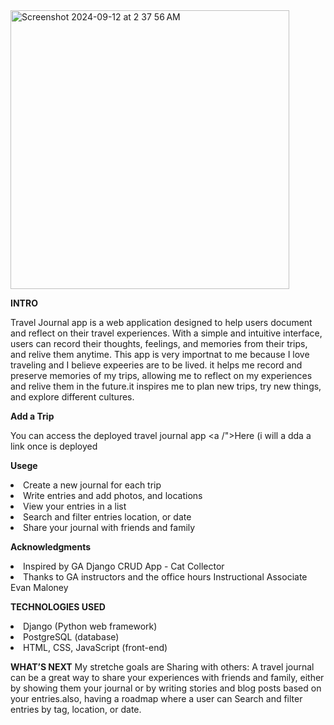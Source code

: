 <img width="446" alt="Screenshot 2024-09-12 at 2 37 56 AM" src="https://github.com/user-attachments/assets/c9209240-0380-49db-8c48-3f21891340d4">

**INTRO**

Travel Journal app is a web application designed to help users document and reflect on their travel experiences. With a simple and intuitive interface, users can record their thoughts, feelings, and memories from their trips, and relive them anytime. This app is very importnat to me because I love traveling and I believe expeeries are to be lived.  it helps me record and preserve memories of my trips, allowing me to reflect on my experiences and relive them in the future.it inspires me to plan new trips, try new things, and explore different cultures.


**Add a Trip**

You can access the deployed travel journal app <a /">Here (i will a dda a link once is deployed</a>


**Usege**
<li>Create a new journal for each trip</li>
<li>Write entries and add photos, and locations</li>
<li>View your entries in a list</li>
<li>Search and filter entries location, or date</li>
<li>Share your journal with friends and family</li>


**Acknowledgments**

<li>Inspired by GA Django CRUD App - Cat Collector</li>
<li> Thanks to GA instructors and the office hours Instructional Associate Evan Maloney </li>

**TECHNOLOGIES USED**
<li>Django (Python web framework)</li>
<li>PostgreSQL (database)</li>
<li>HTML, CSS, JavaScript (front-end)</li>

**WHAT’S NEXT**
My stretche goals are Sharing with others: A travel journal can be a great way to share your experiences with friends and family, either by showing them your journal or by writing stories and blog posts based on your entries.also, having a roadmap where a user can Search and filter entries by tag, location, or date.




